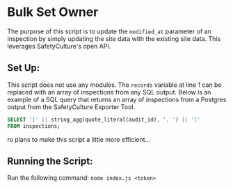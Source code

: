 # Bulk Set Owner
The purpose of this script is to update the `modified_at` parameter of an inspection by simply updating the site data with the existing site data. This leverages SafetyCulture's open API.

## Set Up:
This script does not use any modules. The `records` variable at line 1 can be replaced with an array of inspections from any SQL output. Below is an example of a SQL query that returns an array of inspections from a Postgres output from the SafetyCulture Exporter Tool.

```sql
SELECT '[' || string_agg(quote_literal(audit_id), ', ') || ']'
FROM inspections;
```

ro plans to make this script a little more efficient...

## Running the Script:

Run the following command:
`node index.js <token>`